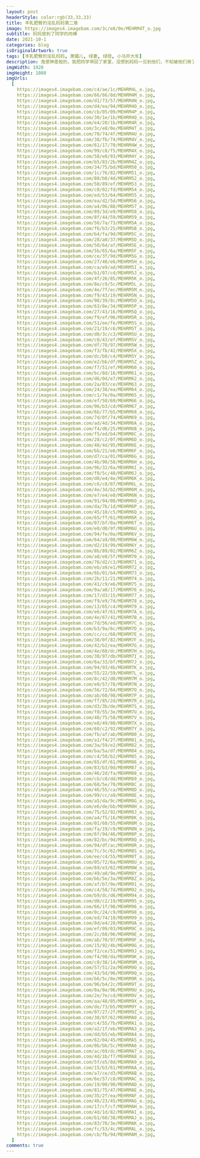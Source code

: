 ```yaml
---
layout: post
headerStyle: color:rgb(33,33,33)
title: 丰乳肥臀的淫乱妈妈第二章
image: https://images4.imagebam.com/3c/e8/0e/MEHRM4T_o.jpg
subtitle: 妈妈尝到了同学的肉棒
date: 2021-10-1
categories: blog
isOriginalArtwork: true
tags: [丰乳肥臀的淫乱妈妈, 萧媚儿, 绿妻, 绿母, 小马开大车]
description: 鬼使神差般的，我把同学带回了家里，没想到妈妈一见到他们，不知被他们用了什么花言巧语，竟然立刻将他们领进了卧室，干柴烈火一般激烈地交合起来，我也在门外看得血脉喷张。一番云雨，妈妈饥渴的身体被小武和小刚轮番灌溉后，变得更加娇艳了。以后……小武和小刚会成常客吗？
imgWidth: 1920
imgHeight: 1080
imgUrls:
  [
    https://images4.imagebam.com/c4/ae/1c/MEHRM4L_o.jpg,
    https://images4.imagebam.com/66/66/8d/MEHRM4M_o.jpg,
    https://images4.imagebam.com/d1/73/57/MEHRM4N_o.jpg,
    https://images4.imagebam.com/d4/ea/94/MEHRM4O_o.jpg,
    https://images4.imagebam.com/cb/05/09/MEHRM4P_o.jpg,
    https://images4.imagebam.com/30/1e/1b/MEHRM4Q_o.jpg,
    https://images4.imagebam.com/e4/20/1b/MEHRM4R_o.jpg,
    https://images4.imagebam.com/3c/e8/0e/MEHRM4T_o.jpg,
    https://images4.imagebam.com/70/74/4f/MEHRM4U_o.jpg,
    https://images4.imagebam.com/38/fb/74/MEHRM4V_o.jpg,
    https://images4.imagebam.com/61/17/70/MEHRM4W_o.jpg,
    https://images4.imagebam.com/99/c8/f5/MEHRM4X_o.jpg,
    https://images4.imagebam.com/58/e0/93/MEHRM4Y_o.jpg,
    https://images4.imagebam.com/b5/83/2b/MEHRM4Z_o.jpg,
    https://images4.imagebam.com/34/75/bd/MEHRM50_o.jpg,
    https://images4.imagebam.com/1c/76/82/MEHRM51_o.jpg,
    https://images4.imagebam.com/80/b0/4d/MEHRM52_o.jpg,
    https://images4.imagebam.com/50/89/ef/MEHRM53_o.jpg,
    https://images4.imagebam.com/c0/02/fd/MEHRM54_o.jpg,
    https://images4.imagebam.com/ed/53/64/MEHRM55_o.jpg,
    https://images4.imagebam.com/ea/d2/5d/MEHRM56_o.jpg,
    https://images4.imagebam.com/a4/06/88/MEHRM57_o.jpg,
    https://images4.imagebam.com/89/3d/e9/MEHRM58_o.jpg,
    https://images4.imagebam.com/8f/44/59/MEHRM59_o.jpg,
    https://images4.imagebam.com/56/7a/73/MEHRM5A_o.jpg,
    https://images4.imagebam.com/f6/b3/25/MEHRM5B_o.jpg,
    https://images4.imagebam.com/b4/fa/9d/MEHRM5C_o.jpg,
    https://images4.imagebam.com/28/a0/37/MEHRM5D_o.jpg,
    https://images4.imagebam.com/50/64/af/MEHRM5E_o.jpg,
    https://images4.imagebam.com/5b/65/6a/MEHRM5F_o.jpg,
    https://images4.imagebam.com/ce/3f/9d/MEHRM5G_o.jpg,
    https://images4.imagebam.com/27/40/e6/MEHRM5H_o.jpg,
    https://images4.imagebam.com/ca/e9/ad/MEHRM5I_o.jpg,
    https://images4.imagebam.com/b1/07/cd/MEHRM5J_o.jpg,
    https://images4.imagebam.com/4f/26/85/MEHRM5K_o.jpg,
    https://images4.imagebam.com/8e/c9/5c/MEHRM5L_o.jpg,
    https://images4.imagebam.com/4e/7f/ec/MEHRM5M_o.jpg,
    https://images4.imagebam.com/f9/43/19/MEHRM5N_o.jpg,
    https://images4.imagebam.com/90/39/8c/MEHRM5O_o.jpg,
    https://images4.imagebam.com/63/8e/34/MEHRM5P_o.jpg,
    https://images4.imagebam.com/27/43/16/MEHRM5Q_o.jpg,
    https://images4.imagebam.com/f9/ef/96/MEHRM5R_o.jpg,
    https://images4.imagebam.com/51/ee/fe/MEHRM5S_o.jpg,
    https://images4.imagebam.com/21/19/c6/MEHRM5T_o.jpg,
    https://images4.imagebam.com/d0/3c/c3/MEHRM5U_o.jpg,
    https://images4.imagebam.com/c0/43/ef/MEHRM5V_o.jpg,
    https://images4.imagebam.com/df/70/97/MEHRM5W_o.jpg,
    https://images4.imagebam.com/f3/fb/42/MEHRM5X_o.jpg,
    https://images4.imagebam.com/dc/b0/c4/MEHRM5Y_o.jpg,
    https://images4.imagebam.com/e2/bb/df/MEHRM5Z_o.jpg,
    https://images4.imagebam.com/f7/51/ef/MEHRM60_o.jpg,
    https://images4.imagebam.com/bc/8d/16/MEHRM61_o.jpg,
    https://images4.imagebam.com/d6/0d/e7/MEHRM62_o.jpg,
    https://images4.imagebam.com/2a/03/ce/MEHRM63_o.jpg,
    https://images4.imagebam.com/24/38/ea/MEHRM64_o.jpg,
    https://images4.imagebam.com/c1/7e/0a/MEHRM65_o.jpg,
    https://images4.imagebam.com/ef/50/69/MEHRM66_o.jpg,
    https://images4.imagebam.com/96/b3/cd/MEHRM67_o.jpg,
    https://images4.imagebam.com/6b/77/b5/MEHRM68_o.jpg,
    https://images4.imagebam.com/7d/0f/74/MEHRM69_o.jpg,
    https://images4.imagebam.com/ad/4d/34/MEHRM6A_o.jpg,
    https://images4.imagebam.com/f4/d6/25/MEHRM6B_o.jpg,
    https://images4.imagebam.com/f5/ed/b4/MEHRM6C_o.jpg,
    https://images4.imagebam.com/28/c2/0f/MEHRM6D_o.jpg,
    https://images4.imagebam.com/48/4d/95/MEHRM6E_o.jpg,
    https://images4.imagebam.com/bb/21/e6/MEHRM6F_o.jpg,
    https://images4.imagebam.com/d7/ca/01/MEHRM6G_o.jpg,
    https://images4.imagebam.com/4b/90/58/MEHRM6H_o.jpg,
    https://images4.imagebam.com/9b/32/6a/MEHRM6I_o.jpg,
    https://images4.imagebam.com/f0/5c/40/MEHRM6J_o.jpg,
    https://images4.imagebam.com/d0/e4/4e/MEHRM6K_o.jpg,
    https://images4.imagebam.com/c6/c8/07/MEHRM6L_o.jpg,
    https://images4.imagebam.com/4e/3d/b2/MEHRM6M_o.jpg,
    https://images4.imagebam.com/e7/e4/e0/MEHRM6N_o.jpg,
    https://images4.imagebam.com/91/94/08/MEHRM6O_o.jpg,
    https://images4.imagebam.com/da/7b/1d/MEHRM6P_o.jpg,
    https://images4.imagebam.com/45/18/c5/MEHRM6Q_o.jpg,
    https://images4.imagebam.com/65/ff/61/MEHRM6R_o.jpg,
    https://images4.imagebam.com/07/bf/0a/MEHRM6T_o.jpg,
    https://images4.imagebam.com/e0/d0/9f/MEHRM6U_o.jpg,
    https://images4.imagebam.com/94/fe/0a/MEHRM6V_o.jpg,
    https://images4.imagebam.com/64/a9/08/MEHRM6W_o.jpg,
    https://images4.imagebam.com/d2/19/99/MEHRM6Y_o.jpg,
    https://images4.imagebam.com/8b/89/02/MEHRM6Z_o.jpg,
    https://images4.imagebam.com/a8/e8/5f/MEHRM70_o.jpg,
    https://images4.imagebam.com/76/d2/c3/MEHRM71_o.jpg,
    https://images4.imagebam.com/eb/a9/e1/MEHRM72_o.jpg,
    https://images4.imagebam.com/6b/01/b4/MEHRM73_o.jpg,
    https://images4.imagebam.com/2b/11/21/MEHRM74_o.jpg,
    https://images4.imagebam.com/41/c9/e6/MEHRM75_o.jpg,
    https://images4.imagebam.com/9a/a0/17/MEHRM76_o.jpg,
    https://images4.imagebam.com/17/d3/15/MEHRM77_o.jpg,
    https://images4.imagebam.com/f9/e9/7d/MEHRM78_o.jpg,
    https://images4.imagebam.com/13/65/c4/MEHRM79_o.jpg,
    https://images4.imagebam.com/e6/4f/61/MEHRM7A_o.jpg,
    https://images4.imagebam.com/4e/67/41/MEHRM7B_o.jpg,
    https://images4.imagebam.com/7d/56/ed/MEHRM7C_o.jpg,
    https://images4.imagebam.com/b3/9a/6c/MEHRM7D_o.jpg,
    https://images4.imagebam.com/cc/cc/68/MEHRM7E_o.jpg,
    https://images4.imagebam.com/38/0f/82/MEHRM7F_o.jpg,
    https://images4.imagebam.com/42/b2/ea/MEHRM7G_o.jpg,
    https://images4.imagebam.com/4e/60/dc/MEHRM7H_o.jpg,
    https://images4.imagebam.com/30/97/db/MEHRM7I_o.jpg,
    https://images4.imagebam.com/6a/33/bf/MEHRM7J_o.jpg,
    https://images4.imagebam.com/94/93/4b/MEHRM7K_o.jpg,
    https://images4.imagebam.com/55/22/59/MEHRM7L_o.jpg,
    https://images4.imagebam.com/8c/42/d0/MEHRM7M_o.jpg,
    https://images4.imagebam.com/e0/57/78/MEHRM7N_o.jpg,
    https://images4.imagebam.com/56/72/64/MEHRM7O_o.jpg,
    https://images4.imagebam.com/ab/60/98/MEHRM7P_o.jpg,
    https://images4.imagebam.com/ff/85/2d/MEHRM7R_o.jpg,
    https://images4.imagebam.com/d3/3b/de/MEHRM7S_o.jpg,
    https://images4.imagebam.com/f0/55/3e/MEHRM7U_o.jpg,
    https://images4.imagebam.com/40/75/58/MEHRM7V_o.jpg,
    https://images4.imagebam.com/e8/49/80/MEHRM7X_o.jpg,
    https://images4.imagebam.com/60/c2/92/MEHRM7Y_o.jpg,
    https://images4.imagebam.com/fb/af/ab/MEHRM80_o.jpg,
    https://images4.imagebam.com/a1/f4/2f/MEHRM81_o.jpg,
    https://images4.imagebam.com/3a/59/e2/MEHRM82_o.jpg,
    https://images4.imagebam.com/ba/5a/df/MEHRM84_o.jpg,
    https://images4.imagebam.com/c4/50/b2/MEHRM85_o.jpg,
    https://images4.imagebam.com/65/df/61/MEHRM86_o.jpg,
    https://images4.imagebam.com/83/b3/0d/MEHRM87_o.jpg,
    https://images4.imagebam.com/46/2d/fa/MEHRM88_o.jpg,
    https://images4.imagebam.com/cb/c0/dd/MEHRM89_o.jpg,
    https://images4.imagebam.com/68/5e/70/MEHRM8C_o.jpg,
    https://images4.imagebam.com/46/55/ca/MEHRM8D_o.jpg,
    https://images4.imagebam.com/99/cc/a9/MEHRM8E_o.jpg,
    https://images4.imagebam.com/a5/da/9c/MEHRM8G_o.jpg,
    https://images4.imagebam.com/e6/de/bb/MEHRM8H_o.jpg,
    https://images4.imagebam.com/75/52/92/MEHRM8J_o.jpg,
    https://images4.imagebam.com/a4/f5/16/MEHRM8K_o.jpg,
    https://images4.imagebam.com/01/60/55/MEHRM8M_o.jpg,
    https://images4.imagebam.com/fa/19/c9/MEHRM8N_o.jpg,
    https://images4.imagebam.com/6f/94/46/MEHRM8P_o.jpg,
    https://images4.imagebam.com/82/bc/9d/MEHRM8Q_o.jpg,
    https://images4.imagebam.com/94/df/ac/MEHRM8R_o.jpg,
    https://images4.imagebam.com/7c/3c/62/MEHRM8S_o.jpg,
    https://images4.imagebam.com/ee/c4/55/MEHRM8T_o.jpg,
    https://images4.imagebam.com/05/72/6a/MEHRM8U_o.jpg,
    https://images4.imagebam.com/69/e3/62/MEHRM8W_o.jpg,
    https://images4.imagebam.com/49/a0/9e/MEHRM8Y_o.jpg,
    https://images4.imagebam.com/bb/5e/3a/MEHRM8Z_o.jpg,
    https://images4.imagebam.com/af/b7/9e/MEHRM91_o.jpg,
    https://images4.imagebam.com/c4/58/7d/MEHRM92_o.jpg,
    https://images4.imagebam.com/b9/dc/d6/MEHRM94_o.jpg,
    https://images4.imagebam.com/d0/c2/19/MEHRM95_o.jpg,
    https://images4.imagebam.com/66/1f/98/MEHRM96_o.jpg,
    https://images4.imagebam.com/0c/24/c9/MEHRM98_o.jpg,
    https://images4.imagebam.com/ed/74/10/MEHRM99_o.jpg,
    https://images4.imagebam.com/8d/e4/28/MEHRM9A_o.jpg,
    https://images4.imagebam.com/ef/09/03/MEHRM9C_o.jpg,
    https://images4.imagebam.com/2c/68/96/MEHRM9E_o.jpg,
    https://images4.imagebam.com/ab/70/97/MEHRM9F_o.jpg,
    https://images4.imagebam.com/15/92/4b/MEHRM9G_o.jpg,
    https://images4.imagebam.com/f2/ce/51/MEHRM9J_o.jpg,
    https://images4.imagebam.com/f4/98/da/MEHRM9K_o.jpg,
    https://images4.imagebam.com/c0/38/14/MEHRM9M_o.jpg,
    https://images4.imagebam.com/57/51/2a/MEHRM9O_o.jpg,
    https://images4.imagebam.com/43/5d/96/MEHRM9Q_o.jpg,
    https://images4.imagebam.com/b6/5c/8e/MEHRM9R_o.jpg,
    https://images4.imagebam.com/96/b4/2c/MEHRM9T_o.jpg,
    https://images4.imagebam.com/0a/8e/96/MEHRM9U_o.jpg,
    https://images4.imagebam.com/2e/7e/cd/MEHRM9V_o.jpg,
    https://images4.imagebam.com/aa/48/05/MEHRM9X_o.jpg,
    https://images4.imagebam.com/de/73/b5/MEHRM9Y_o.jpg,
    https://images4.imagebam.com/07/27/2f/MEHRM9Z_o.jpg,
    https://images4.imagebam.com/38/6f/62/MEHRMA0_o.jpg,
    https://images4.imagebam.com/c4/55/7b/MEHRMA1_o.jpg,
    https://images4.imagebam.com/a2/1f/eb/MEHRMA3_o.jpg,
    https://images4.imagebam.com/dd/b5/eb/MEHRMA4_o.jpg,
    https://images4.imagebam.com/62/04/45/MEHRMA5_o.jpg,
    https://images4.imagebam.com/0b/bb/5c/MEHRMA6_o.jpg,
    https://images4.imagebam.com/ac/69/dc/MEHRMA7_o.jpg,
    https://images4.imagebam.com/4d/1b/f7/MEHRMA8_o.jpg,
    https://images4.imagebam.com/5f/e5/8d/MEHRMA9_o.jpg,
    https://images4.imagebam.com/15/b3/61/MEHRMAA_o.jpg,
    https://images4.imagebam.com/a7/ce/d3/MEHRMAB_o.jpg,
    https://images4.imagebam.com/6e/57/c8/MEHRMAC_o.jpg,
    https://images4.imagebam.com/19/00/90/MEHRMAD_o.jpg,
    https://images4.imagebam.com/81/75/47/MEHRMAE_o.jpg,
    https://images4.imagebam.com/35/2f/ea/MEHRMAF_o.jpg,
    https://images4.imagebam.com/46/23/45/MEHRMAG_o.jpg,
    https://images4.imagebam.com/17/cf/cf/MEHRMAH_o.jpg,
    https://images4.imagebam.com/4d/1d/82/MEHRMAI_o.jpg,
    https://images4.imagebam.com/b1/60/38/MEHRMAJ_o.jpg,
    https://images4.imagebam.com/83/70/3e/MEHRMAK_o.jpg,
    https://images4.imagebam.com/fc/53/4c/MEHRMAL_o.jpg,
    https://images4.imagebam.com/cb/fb/94/MEHRMAM_o.jpg,
  ]
comments: true
---
```

